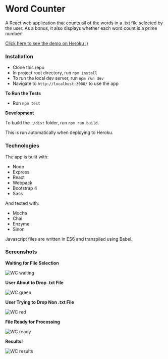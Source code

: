 # Word Counter

A React web application that counts all of the words in a .txt file selected by the user. As a bonus, it also displays whether each word count is a prime number!

[Click here to see the demo on Heroku :)](http://rkclark-word-counter.herokuapp.com/)

### Installation

- Clone this repo
- In project root directory, run `npm install`
- To run the local dev server, run `npm run dev`
- Navigate to `http://localhost:3000/` to use the app

**To Run the Tests**

- Run `npm test`

**Development**

To build the `./dist` folder, run `npm run build`.

This is run automatically when deploying to Heroku.

### Technologies

The app is built with:

- Node
- Express
- React
- Webpack
- Bootstrap 4
- Sass

And tested with:

- Mocha
- Chai
- Enzyme
- Sinon

Javascript files are written in ES6 and transpiled using Babel.

### Screenshots

**Waiting for File Selection**

![WC waiting](http://i.imgur.com/53Us7sP.png)

**User About to Drop .txt File**

![WC green](http://i.imgur.com/NCLiKHC.png)

**User Trying to Drop Non .txt File**

![WC red](http://i.imgur.com/YNvRLmD.png)

**File Ready for Processing**

![WC ready](http://i.imgur.com/q0kfSV4.png)

**Results!**

![WC results](http://i.imgur.com/XcR3Vwg.png)
